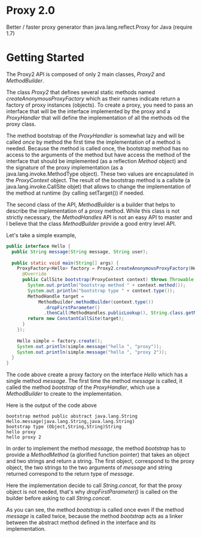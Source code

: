Proxy 2.0
=========

Better / faster proxy generator than java.lang.reflect.Proxy for Java (require 1.7)


Getting Started
===============

The Proxy2 API is composed of only 2 main classes, *Proxy2* and *MethodBuilder*.

The class *Proxy2* that defines several static methods
named *createAnonymousProxyFactory* which as their names indicate return a factory of proxy instances (objects).
To create a proxy, you need to pass an interface that will be the interface implemented by the proxy
and a *ProxyHandler* that will define the implementation of all the methods od the proxy class.

The method bootstrap of the *ProxyHandler* is somewhat lazy and will be called *once* by method the first time
the implementation of a method is needed.  Because the method is called once, the bootstrap method has no access
to the arguments of the method but have access the method of the interface that should be implemented
(as a reflection *Method* object) and the signature of the proxy implementation (as a java.lang.invoke.MethodType object).
These two values are encapsulated in the *ProxyContext* object.
The result of the bootstrap method is a callsite (a java.lang.invoke.CallSite objet) that allows to change
the implementation of the method at runtime (by calling setTarget()) if needed.

The second class of the API, *MethodBuilder* is a builder that helps to describe the implementation
of a proxy method. While this class is not strictly necessary, the *MethodHandles* API is not
an easy API to master and I believe that the class *MethodBuilder* provide a good entry level API.   

Let's take a simple example, 

```java
public interface Hello {
  public String message(String message, String user);
  
  public static void main(String[] args) {
    ProxyFactory<Hello> factory = Proxy2.createAnonymousProxyFactory(Hello.class, new ProxyHandler.Default() { 
      @Override
      public CallSite bootstrap(ProxyContext context) throws Throwable {
        System.out.println("bootstrap method " + context.method());
        System.out.println("bootstrap type " + context.type());
        MethodHandle target =
            Methodbuilder.methodBuilder(context.type())
              .dropFirstParameter()
              .thenCall(MethodHandles.publicLookup(), String.class.getMethod("concat", String.class));
        return new ConstantCallSite(target);
      }
    });
    
    Hello simple = factory.create();
    System.out.println(simple.message("hello ", "proxy"));
    System.out.println(simple.message("hello ", "proxy 2"));
  }
}
```

The code above create a proxy factory on the interface *Hello* which has a single method *message*.
The first time the method *message* is called, it called the method *bootstrap* of the *ProxyHandler*,
which use a *MethodBuilder* to create to the implementation.

Here is the output of the code above
```
bootstrap method public abstract java.lang.String Hello.message(java.lang.String,java.lang.String)
bootstrap type (Object,String,String)String
hello proxy
hello proxy 2
```

In order to implement the method *message*, the method *bootstrap* has to provide a *MethodMethod*
(a glorified function pointer) that takes an object and two strings and return a string.
The first object, correspond to the proxy object, the two strings to the two arguments of *message*
and string returned correspond to the return type of *message*.

Here the implementation decide to call *String.concat*, for that the proxy object is not needed,
that's why *dropFirstParameter()* is called on the builder before asking to call *String.concat*.

As you can see, the method *bootstrap* is called once even if the method *message* is called twice,
because the method *bootstrap* acts as a linker between the abstract method defined
in the interface and its implementation. 

